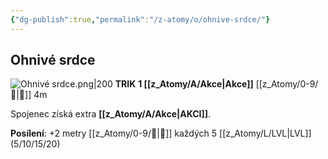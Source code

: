 ```yaml
---
{"dg-publish":true,"permalink":"/z-atomy/o/ohnive-srdce/"}
---
```


## Ohnivé srdce
![Ohnivé srdce.png|200](/img/user/z_img/Ohniv%C3%A9%20srdce.png)
**TRIK**
**1 [[z_Atomy/A/Akce\|Akce]]**
[[z_Atomy/0-9/🏹\|🏹]] 4m

Spojenec získá extra **[[z_Atomy/A/Akce\|AKCI]]**.

**Posílení**: +2 metry [[z_Atomy/0-9/🏹\|🏹]] každých 5 [[z_Atomy/L/LVL\|LVL]] (5/10/15/20)